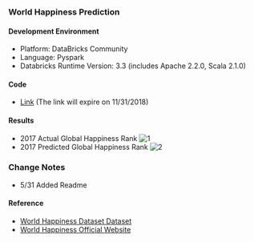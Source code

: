 ### World Happiness Prediction

#### Development Environment
- Platform: DataBricks Community
- Language: Pyspark
- Databricks Runtime Version: 3.3 (includes Apache 2.2.0, Scala 2.1.0)

#### Code
- [Link](https://databricks-prod-cloudfront.cloud.databricks.com/public/4027ec902e239c93eaaa8714f173bcfc/7269931875244226/745668567000272/8413061175146078/latest.html) (The link will expire on 11/31/2018)

#### Results
- 2017 Actual Global Happiness Rank
![1](https://user-images.githubusercontent.com/22257488/40794090-cc82238a-64c3-11e8-954c-0cb3ecb73b31.png)
- 2017 Predicted Global Happiness Rank
![2](https://user-images.githubusercontent.com/22257488/40794239-323e78ae-64c4-11e8-9b77-29b63e8d45ea.png)

### Change Notes
- 5/31 Added Readme

#### Reference
- [World Happiness Dataset Dataset](https://www.kaggle.com/unsdsn/world-happiness)
- [World Happiness Official Website](http://worldhappiness.report/)
